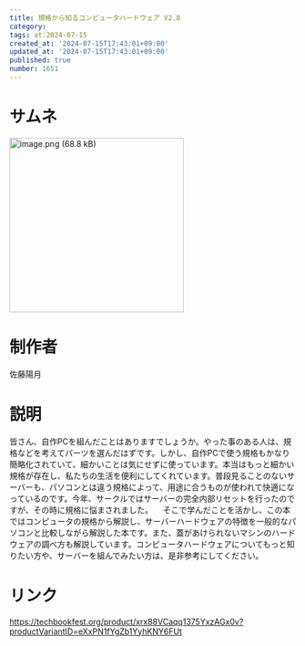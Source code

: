 ```yaml
---
title: 規格から知るコンピュータハードウェア V2.0
category:
tags: at:2024-07-15
created_at: '2024-07-15T17:43:01+09:00'
updated_at: '2024-07-15T17:43:01+09:00'
published: true
number: 1651
---
```


# サムネ
<img width="306" alt="image.png (68.8 kB)" src="https://img.esa.io/uploads/production/attachments/19973/2024/07/15/129607/457275b2-c0ae-4bca-b89c-95c0ba5f3d5f.png">


# 制作者
佐藤陽月

# 説明
皆さん、自作PCを組んだことはありますでしょうか。やった事のある人は、規格などを考えてパーツを選んだはずです。しかし、自作PCで使う規格もかなり簡略化されていて、細かいことは気にせずに使っています。本当はもっと細かい規格が存在し、私たちの生活を便利にしてくれています。普段見ることのないサーバーも、パソコンとは違う規格によって、用途に合うものが使われて快適になっているのです。今年、サークルではサーバーの完全内部リセットを行ったのですが、その時に規格に悩まされました。
　そこで学んだことを活かし、この本ではコンピュータの規格から解説し、サーバーハードウェアの特徴を一般的なパソコンと比較しながら解説した本です。また、蓋があけられないマシンのハードウェアの調べ方も解説しています。コンピュータハードウェアについてもっと知りたい方や、サーバーを組んでみたい方は、是非参考にしてください。

# リンク
https://techbookfest.org/product/xrx88VCaqq1375YxzAGx0v?productVariantID=eXxPN1fYgZb1YyhKNY6FUt

